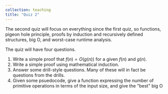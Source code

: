 ```yaml
---
collection: teaching
title: "Quiz 2"
---
```


The second quiz
will focus on everything since the first quiz, so functions, pigeon hole
principle, proofs by induction and recursively defined structures, big O, and
worst-case runtime analysis.

The quiz will have four questions.
1. Write a simple proof that $f(n)=O(g(n))$ for a given $f(n)$ and $g(n)$.
2. Write a simple proof using mathematical induction.
3. Answer some drill-style questions. Many of these will in fact be questions from the
   drills.
4. Given some psuedocode, give a function expressing the number of primitive
   operations in terms of the input size, and give the "best" big O
